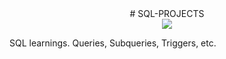 <div align="center">
# SQL-PROJECTS
</div>

<div align="center">
<img src="https://github.com/davidalejoagudelo/SQL-projects/blob/main/MySQL.png">
</div>

 SQL learnings. Queries, Subqueries, Triggers, etc.
